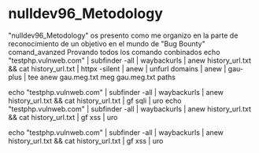 # nulldev96_Metodology
"nulldev96_Metodology" os presento como me organizo en la parte de reconocimiento de un objetivo en el mundo de "Bug Bounty"
comand_avanzed
Provando todos los comando conbinados
echo "testphp.vulnweb.com" | subfinder -all |  waybackurls | anew history_url.txt && cat history_url.txt | httpx -silent | anew  | unfurl domains | anew | gau-plus | tee anew gau.meg.txt
meg gau.meg.txt paths


echo "testphp.vulnweb.com" | subfinder -all |  waybackurls | anew history_url.txt && cat history_url.txt | gf sqli | uro echo "testphp.vulnweb.com" | subfinder -all |  waybackurls | anew history_url.txt && cat history_url.txt | gf xss | uro

echo "testphp.vulnweb.com" | subfinder -all |  waybackurls | anew history_url.txt && cat history_url.txt | gf xss | uro
